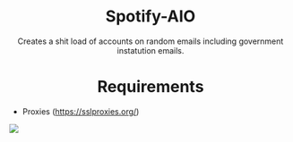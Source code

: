 <h1 align="center"> Spotify-AIO </h1>
<p align="center"> Creates a shit load of accounts on random emails including government instatution emails. </p>

<h1 align="center"> Requirements </h1>

-  Proxies (https://sslproxies.org/)



<img align="center" src="https://cdn.discordapp.com/attachments/987782980422488184/996731459580731413/unknown.png">
